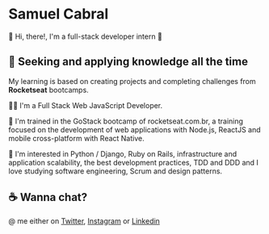 # Samuel Cabral

👋 Hi, there!, I'm a full-stack developer intern 🚀

## 🚀 Seeking and applying knowledge all the time

My learning is based on creating projects and completing challenges from **Rocketseat** bootcamps.

👨‍💻 I'm a Full Stack Web JavaScript Developer.

🚀 I'm trained in the GoStack bootcamp of rocketseat.com.br, a training focused on the development of web applications with Node.js, ReactJS and mobile cross-platform with React Native.

🔎 I'm interested in Python / Django, Ruby on Rails, infrastructure and application scalability, the best development practices, TDD and DDD and I love studying software engineering, Scrum and design patterns.

## ☕  Wanna chat?

@ me either on [Twitter](https://twitter.com/samuelcabral_), [Instagram](https://instagram.com/samuelcabral_) or [Linkedin](https://linkedin.com/in/samuel-cabral) 
